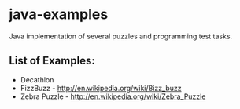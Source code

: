 java-examples
=============

Java implementation of several puzzles and programming test tasks. 

List of Examples:
-----------------

* Decathlon
* FizzBuzz - http://en.wikipedia.org/wiki/Bizz_buzz
* Zebra Puzzle - http://en.wikipedia.org/wiki/Zebra_Puzzle